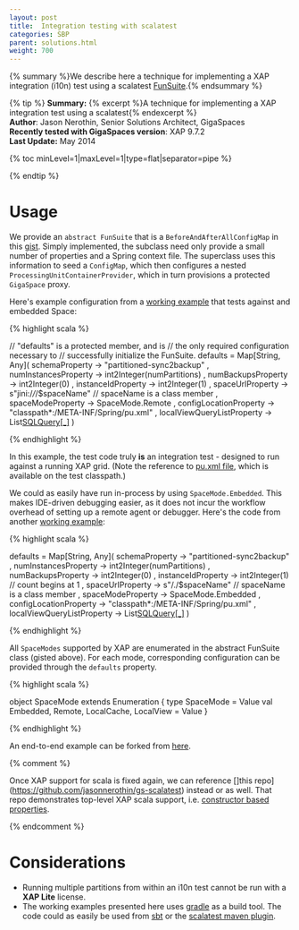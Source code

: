 ```yaml
---
layout: post
title:  Integration testing with scalatest
categories: SBP
parent: solutions.html
weight: 700
---
```


{% summary  %}We describe here a technique for implementing a XAP integration (i10n) test using a scalatest [FunSuite](http://www.scalatest.org/getting_started_with_fun_suite).{% endsummary %}

{% tip %}
**Summary:** {% excerpt %}A technique for implementing a XAP integration test using a scalatest{% endexcerpt %}<br/>
**Author**: Jason Nerothin, Senior Solutions Architect, GigaSpaces<br/>
**Recently tested with GigaSpaces version**: XAP 9.7.2<br/>
**Last Update:** May 2014<br/>

{% toc minLevel=1|maxLevel=1|type=flat|separator=pipe %}

{% endtip %}

# Usage

We provide an `abstract FunSuite` that is a `BeforeAndAfterAllConfigMap` in this [gist](https://gist.github.com/jasonnerothin/fd55a2c0475b5e4f2f1d#file-gsi10nsuite). Simply implemented, the subclass need only provide a small number of properties and a Spring context file. The superclass uses this information to seed a `ConfigMap`, which then configures a nested `ProcessingUnitContainerProvider`, which in turn provisions a protected `GigaSpace` proxy. 

Here's example configuration from a [working example](https://github.com/GigaSpaces/gs-executor-remoting/blob/master/src/test/scala/com/gigaspaces/sbp/WatchRepairSuite.scala) that tests against and embedded Space:

{% highlight scala %}

  // "defaults" is a protected member, and is 
  // the only required configuration necessary to 
  // successfully initialize the FunSuite.
  defaults = Map[String, Any](
    schemaProperty -> "partitioned-sync2backup"
    , numInstancesProperty -> int2Integer(numPartitions)
    , numBackupsProperty -> int2Integer(0)
    , instanceIdProperty -> int2Integer(1)
    , spaceUrlProperty -> s"jini:/*/*/$spaceName" // spaceName is a class member
    , spaceModeProperty -> SpaceMode.Remote
    , configLocationProperty -> "classpath*:/META-INF/Spring/pu.xml"
    , localViewQueryListProperty -> List[SQLQuery[_]]()
  )

{% endhighlight %}

In this example, the test code truly **is** an integration test - designed to run against a running XAP grid. (Note the reference to [pu.xml file](https://github.com/GigaSpaces/gs-executor-remoting/blob/master/src/main/resources/META-INF/Spring/pu.xml), which is available on the test classpath.)

We could as easily have run in-process by using ``SpaceMode.Embedded``. This makes IDE-driven debugging easier, as it does not incur the workflow overhead of setting up a remote agent or debugger. Here's the code from another [working example](https://github.com/GigaSpaces/gs-executor-remoting/tree/ide):
 
{% highlight scala %}
 
   defaults = Map[String, Any](
     schemaProperty -> "partitioned-sync2backup"
     , numInstancesProperty -> int2Integer(numPartitions)
     , numBackupsProperty -> int2Integer(0)
     , instanceIdProperty -> int2Integer(1) // count begins at 1
     , spaceUrlProperty -> s"/./$spaceName" // spaceName is a class member
     , spaceModeProperty -> SpaceMode.Embedded
     , configLocationProperty -> "classpath*:/META-INF/Spring/pu.xml"
     , localViewQueryListProperty -> List[SQLQuery[_]]()
   )
   
{% endhighlight %}

All `SpaceModes` supported by XAP are enumerated in the abstract FunSuite class (gisted above). For each mode, corresponding configuration can be provided through the `defaults` property.
 
{% highlight scala %}

  object SpaceMode extends Enumeration {
    type SpaceMode = Value
    val Embedded, Remote, LocalCache, LocalView = Value
  }

{% endhighlight %}

An end-to-end example can be forked from [here](https://github.com/GigaSpaces/gs-executor-remoting/).
 
{% comment %}

Once XAP support for scala is fixed again, we can reference []this repo](https://github.com/jasonnerothin/gs-scalatest) instead or as well. That repo demonstrates top-level XAP scala support, i.e. [constructor based properties](http://docs.gigaspaces.com/xap97/scala-constructor-based-properties.html). 
 
{% endcomment %}

# Considerations

- Running multiple partitions from within an i10n test cannot be run with a **XAP Lite** license.  
- The working examples presented here uses [gradle](http://www.gradle.org/) as a build tool. The code could as easily be used from [sbt](http://www.scala-sbt.org/) or the [scalatest maven plugin](http://www.scalatest.org/user_guide/using_the_scalatest_maven_plugin).
